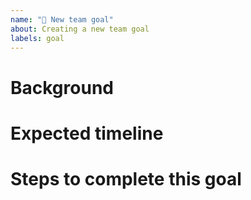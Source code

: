 ```yaml
---
name: "🧭 New team goal"
about: Creating a new team goal
labels: goal
---
```


# Background

<!-- A one to two sentence description of the goal and other background as-needed. Try to keep it short! -->

# Expected timeline

<!-- How long do you imagine this goal should be active for? This will determine the cadence with which we should check up on it to see how things are going. -->

# Steps to complete this goal

<!-- This can be an abstract end-point, a date, a checklist of issues, etc. Something that will let us know when to close the issue. -->
<!-- Add links to related issues (in this repo or elsewhere) that are more actionable -->

